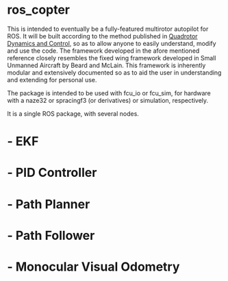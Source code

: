 # ros_copter

This is intended to eventually be a fully-featured multirotor autopilot for ROS.  It will be built according to the method published in [Quadrotor Dynamics and Control](http://scholarsarchive.byu.edu/cgi/viewcontent.cgi?article=2324&context=facpub), so as to allow anyone to easily understand, modify and use the code.  The framework developed in the afore mentioned reference closely resembles the fixed wing framework developed in Small Unmanned Aircraft by Beard and McLain.  This framework is inherently modular and extensively documented so as to aid the user in understanding and extending for personal use.

The package is intended to be used with fcu\_io or fcu\_sim, for hardware with a naze32 or spracingf3 (or derivatives) or simulation, respectively.

It is a single ROS package, with several nodes.

# - EKF 
# - PID Controller
# - Path Planner
# - Path Follower
# - Monocular Visual Odometry
